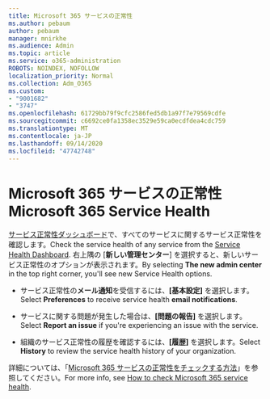 ```yaml
---
title: Microsoft 365 サービスの正常性
ms.author: pebaum
author: pebaum
manager: mnirkhe
ms.audience: Admin
ms.topic: article
ms.service: o365-administration
ROBOTS: NOINDEX, NOFOLLOW
localization_priority: Normal
ms.collection: Adm_O365
ms.custom:
- "9001682"
- "3747"
ms.openlocfilehash: 61729bb79f9cfc2586fed5db1a97f7e79569cdfe
ms.sourcegitcommit: c6692ce0fa1358ec3529e59ca0ecdfdea4cdc759
ms.translationtype: MT
ms.contentlocale: ja-JP
ms.lasthandoff: 09/14/2020
ms.locfileid: "47742748"
---
```

# <a name="microsoft-365-service-health"></a><span data-ttu-id="cb7e7-102">Microsoft 365 サービスの正常性</span><span class="sxs-lookup"><span data-stu-id="cb7e7-102">Microsoft 365 Service Health</span></span>


<span data-ttu-id="cb7e7-103">[サービス正常性ダッシュボード](https://admin.microsoft.com/Adminportal/Home?source=applauncher#/servicehealth)で、すべてのサービスに関するサービス正常性を確認します。</span><span class="sxs-lookup"><span data-stu-id="cb7e7-103">Check the service health of any service from the [Service Health Dashboard](https://admin.microsoft.com/Adminportal/Home?source=applauncher#/servicehealth).</span></span> <span data-ttu-id="cb7e7-104">右上隅の [**新しい管理センター**] を選択すると、新しいサービス正常性のオプションが表示されます。</span><span class="sxs-lookup"><span data-stu-id="cb7e7-104">By selecting **The new admin center** in the top right corner, you'll see new Service Health options.</span></span>

- <span data-ttu-id="cb7e7-105">サービス正常性の**メール通知**を受信するには、**[基本設定]** を選択します。</span><span class="sxs-lookup"><span data-stu-id="cb7e7-105">Select **Preferences** to receive service health **email notifications**.</span></span>

- <span data-ttu-id="cb7e7-106">サービスに関する問題が発生した場合は、**[問題の報告]** を選択します。</span><span class="sxs-lookup"><span data-stu-id="cb7e7-106">Select **Report an issue** if you're experiencing an issue with the service.</span></span>

- <span data-ttu-id="cb7e7-107">組織のサービス正常性の履歴を確認するには、**[履歴]** を選択します。</span><span class="sxs-lookup"><span data-stu-id="cb7e7-107">Select **History** to review the service health history of your organization.</span></span> 

<span data-ttu-id="cb7e7-108">詳細については、「[Microsoft 365 サービスの正常性をチェックする方法](https://docs.microsoft.com/office365/enterprise/view-service-health)」を参照してください。</span><span class="sxs-lookup"><span data-stu-id="cb7e7-108">For more info, see [How to check Microsoft 365 service health](https://docs.microsoft.com/office365/enterprise/view-service-health).</span></span> 